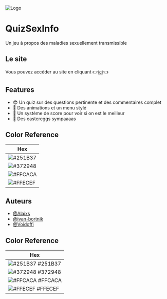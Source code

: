 
![Logo](https://raw.githubusercontent.com/Voidoffi/N2i/main/logoTitle.png)



# QuizSexInfo

Un jeu à propos des maladies sexuellement transmissible


## Le site

Vous pouvez accéder au site en cliquant 👉[ici](https://alaixs.github.io/N2i/)👈


## Features

- 😎 Un quiz sur des questions pertinente et des commentaires complet
- 💫 Des animations et un menu stylé
- 💯 Un système de score pour voir si on est le meilleur
- 🥚 Des eastereggs sympaaaas

## Color Reference

| Hex                                                                |
| ------------------------------------------------------------------ |
![#251B37](https://via.placeholder.com/30/251B37?text=+) |
![#372948](https://via.placeholder.com/30/372948?text=+) |
![#FFCACA](https://via.placeholder.com/30/FFCACA?text=+) |
![#FFECEF](https://via.placeholder.com/30/FFECEF?text=+) |

## Auteurs

- [@Alaixs](https://github.com/Alaixs)
- [@ivan-bortnik](https://github.com/ivan-bortnik)
- [@Voidoffi](https://github.com/Voidoffi)

## Color Reference

| Hex                                                                |
| ------------------------------------------------------------------ |
![#251B37](https://via.placeholder.com/30/251B37?text=+) #251B37 |
![#372948](https://via.placeholder.com/30/372948?text=+) #372948 |
![#FFCACA](https://via.placeholder.com/30/FFCACA?text=+) #FFCACA |
![#FFECEF](https://via.placeholder.com/30/FFECEF?text=+) #FFECEF |
